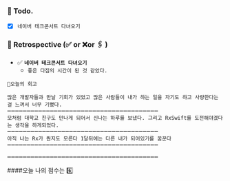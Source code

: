 ### 📌 Todo.

- [x] `네이버 테크콘서트 다녀오기`


### 🧐 Retrospective (✅ or ❌or 🖇 ) 

- ✅  **`네이버 테크콘서트 다녀오기`**
   - `좋은 다짐의 시간이 된 것 같았다.`

```회고
💬오늘의 회고

많은 개발자들과 만날 기회가 있었고 많은 사람들이 내가 하는 일을 자기도 하고 사랑한다는 걸 느껴서 너무 기뻤다.
➖➖➖➖➖➖➖➖➖➖➖➖➖➖➖➖➖➖➖➖➖➖➖➖➖➖➖➖➖➖➖➖➖➖➖➖➖➖➖
모처럼 대학교 친구도 만나게 되어서 신나는 하루를 보냈다. 그리고 RxSwift를 도전해야겠다는 생각을 하게되었다.
➖➖➖➖➖➖➖➖➖➖➖➖➖➖➖➖➖➖➖➖➖➖➖➖➖➖➖➖➖➖➖➖➖➖➖➖➖➖➖
아직 나는 Rx가 뭔지도 모른다 1달뒤에는 다른 내가 되어있기를 꿈꾼다
➖➖➖➖➖➖➖➖➖➖➖➖➖➖➖➖➖➖➖➖➖➖➖➖➖➖➖➖➖➖➖➖➖➖➖➖➖➖➖

➖➖➖➖➖➖➖➖➖➖➖➖➖➖➖➖➖➖➖➖➖➖➖➖➖➖➖➖➖➖➖➖➖➖➖➖➖➖➖
```

####오늘 나의 점수는  6️⃣

